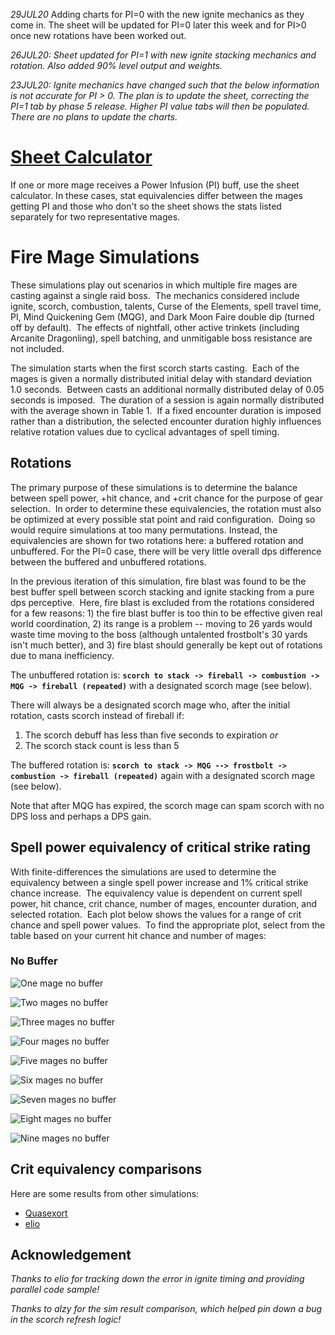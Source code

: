 *29JUL20* Adding charts for PI=0 with the new ignite mechanics as they come in.  The sheet will be updated for PI=0 later this week and for PI>0 once new rotations have been worked out.

*26JUL20: Sheet updated for PI=1 with new ignite stacking mechanics and rotation.  Also added 90% level output and weights.*

*23JUL20: Ignite mechanics have changed such that the below information is not accurate for PI > 0.  The plan is to update the sheet, correcting the PI=1 tab by phase 5 release.  Higher PI value tabs will then be populated.  There are no plans to update the charts.*

# [Sheet Calculator](https://docs.google.com/spreadsheets/d/1fOXRbWAfbT0FiIu8gytV0Fj4Dnu2ZiLxSBc4tptczu4/edit?usp=sharing)

If one or more mage receives a Power Infusion (PI) buff, use the sheet calculator.  In these cases, stat equivalencies differ between the mages getting PI and those who don't so the sheet shows the stats listed separately for two representative mages.

# Fire Mage Simulations

These simulations play out scenarios in which multiple fire mages are casting against a single raid boss.  The mechanics considered include ignite, scorch, combustion, talents, Curse of the Elements, spell travel time, PI, Mind Quickening Gem (MQG), and Dark Moon Faire double dip (turned off by default).  The effects of nightfall, other active trinkets (including Arcanite Dragonling), spell batching, and unmitigable boss resistance are not included.

The simulation starts when the first scorch starts casting.  Each of the mages is given a normally distributed initial delay with standard deviation 1.0 seconds.  Between casts an additional normally distributed delay of 0.05 seconds is imposed.  The duration of a session is again normally distributed with the average shown in Table 1.  If a fixed encounter duration is imposed rather than a distribution, the selected encounter duration highly influences relative rotation values due to cyclical advantages of spell timing.

## Rotations

The primary purpose of these simulations is to determine the balance between spell power, +hit chance, and +crit chance for the purpose of gear selection.  In order to determine these equivalencies, the rotation must also be optimized at every possible stat point and raid configuration.  Doing so would require simulations at too many permutations.  Instead, the equivalencies are shown for two rotations here: a buffered rotation and unbuffered.  For the PI=0 case, there will be very little overall dps difference between the buffered and unbuffered rotations.

In the previous iteration of this simulation, fire blast was found to be the best buffer spell between scorch stacking and ignite stacking from a pure dps perceptive.  Here, fire blast is excluded from the rotations considered for a few reasons: 1) the fire blast buffer is too thin to be effective given real world coordination, 2) its range is a problem -- moving to 26 yards would waste time moving to the boss (although untalented frostbolt's 30 yards isn't much better), and 3) fire blast should generally be kept out of rotations due to mana inefficiency.

The unbuffered rotation is:
**```scorch to stack -> fireball -> combustion -> MQG -> fireball (repeated)```**
with a designated scorch mage (see below).

There will always be a designated scorch mage who, after the initial rotation, casts scorch instead of fireball if:
1. The scorch debuff has less than five seconds to expiration *or*
2. The scorch stack count is less than 5

The buffered rotation is:
**```scorch to stack -> MQG --> frostbolt -> combustion -> fireball (repeated)```**
again with a designated scorch mage (see below).

Note that after MQG has expired, the scorch mage can spam scorch with no DPS loss and perhaps a DPS gain.

## Spell power equivalency of critical strike rating

With finite-differences the simulations are used to determine the equivalency between a single spell power increase and 1% critical strike chance increase.  The equivalency value is dependent on current spell power, hit chance, crit chance, number of mages, encounter duration, and selected rotation.  Each plot below shows the values for a range of crit chance and spell power values.  To find the appropriate plot, select from the table based on your current hit chance and number of mages:

### No Buffer
![One mage no buffer](https://raw.githubusercontent.com/ronkuby-mage/fire-mage-simulation/master/plots/crit_equiv/PS_PI0_fireball_crit_e1_u100_h99_n1_ss50000.png)

![Two mages no buffer](https://raw.githubusercontent.com/ronkuby-mage/fire-mage-simulation/master/plots/crit_equiv/PS_PI0_fireball_crit_e1_u100_h99_n2_ss50000.png)

![Three mages no buffer](https://raw.githubusercontent.com/ronkuby-mage/fire-mage-simulation/master/plots/crit_equiv/PS_PI0_fireball_crit_e1_u100_h99_n3_ss50000.png)

![Four mages no buffer](https://raw.githubusercontent.com/ronkuby-mage/fire-mage-simulation/master/plots/crit_equiv/PS_PI0_fireball_crit_e1_u100_h99_n4_ss50000.png)

![Five mages no buffer](https://raw.githubusercontent.com/ronkuby-mage/fire-mage-simulation/master/plots/crit_equiv/PS_PI0_fireball_crit_e1_u100_h99_n5_ss50000.png)

![Six mages no buffer](https://raw.githubusercontent.com/ronkuby-mage/fire-mage-simulation/master/plots/crit_equiv/PS_PI0_fireball_crit_e1_u100_h99_n6_ss50000.png)

![Seven mages no buffer](https://raw.githubusercontent.com/ronkuby-mage/fire-mage-simulation/master/plots/crit_equiv/PS_PI0_fireball_crit_e1_u100_h99_n7_ss50000.png)

![Eight mages no buffer](https://raw.githubusercontent.com/ronkuby-mage/fire-mage-simulation/master/plots/crit_equiv/PS_PI0_fireball_crit_e1_u100_h99_n8_ss50000.png)

![Nine mages no buffer](https://raw.githubusercontent.com/ronkuby-mage/fire-mage-simulation/master/plots/crit_equiv/PS_PI0_fireball_crit_e1_u100_h99_n9_ss50000.png)


## Crit equivalency comparisons

Here are some results from other simulations:
* [Quasexort](https://docs.google.com/spreadsheets/d/1dqFuQeNVa403ulrmuW_8Ww-5UszOde0RPMBe2g7t1g4)
* [elio](https://github.com/ignitelio/ignite/blob/master/magus2.ipynb)

## Acknowledgement
*Thanks to elio for tracking down the error in ignite timing and providing parallel code sample!*

*Thanks to alzy for the sim result comparison, which helped pin down a bug in the scorch refresh logic!*
